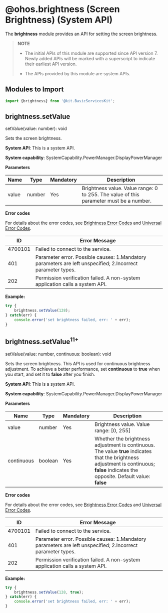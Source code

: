 # @ohos.brightness (Screen Brightness) (System API)

<!--Kit: Basic Services Kit-->
<!--Subsystem: PowerManager-->
<!--Owner: @zhang-yinglie; @volcano_wang-->
<!--Designer: @wangyantian0-->
<!--Tester: @alien0208-->
<!--Adviser: @w_Machine_cc-->

The **brightness** module provides an API for setting the screen brightness.

> **NOTE**
>
> - The initial APIs of this module are supported since API version 7. Newly added APIs will be marked with a superscript to indicate their earliest API version.
>
> - The APIs provided by this module are system APIs.

## Modules to Import

```js
import {brightness} from '@kit.BasicServicesKit';
```

## brightness.setValue

setValue(value: number): void

Sets the screen brightness.

**System API**: This is a system API.

**System capability**: SystemCapability.PowerManager.DisplayPowerManager

**Parameters**

| Name| Type  | Mandatory| Description                   |
| ------ | ------ | ---- | ----------------------- |
| value  | number | Yes  | Brightness value. Value range: 0 to 255. The value of this parameter must be a number.|

**Error codes**

For details about the error codes, see [Brightness Error Codes](errorcode-brightness.md) and [Universal Error Codes](../errorcode-universal.md).

| ID  | Error Message   |
|---------|---------|
| 4700101 | Failed to connect to the service. |
| 401     | Parameter error. Possible causes: 1.Mandatory parameters are left unspecified; 2.Incorrect parameter types. |
| 202     | Permission verification failed. A non-system application calls a system API.  |

**Example:**

```js
try {
    brightness.setValue(128);
} catch(err) {
    console.error('set brightness failed, err: ' + err);
}
```

## brightness.setValue<sup>11+</sup>

setValue(value: number, continuous: boolean): void

Sets the screen brightness. This API is used for continuous brightness adjustment. To achieve a better performance, set **continuous** to **true** when you start, and set it to **false** after you finish.

**System API**: This is a system API.

**System capability**: SystemCapability.PowerManager.DisplayPowerManager

**Parameters**

| Name| Type  | Mandatory| Description                   |
| ------ | ------ | ---- | ----------------------- |
| value  | number | Yes  | Brightness value. Value range: [0, 255]|
| continuous  | boolean | Yes  | Whether the brightness adjustment is continuous. The value **true** indicates that the brightness adjustment is continuous; **false** indicates the opposite. Default value: **false**|

**Error codes**

For details about the error codes, see [Brightness Error Codes](errorcode-brightness.md) and [Universal Error Codes](../errorcode-universal.md).

| ID  | Error Message   |
|---------|---------|
| 4700101 | Failed to connect to the service. |
| 401     | Parameter error. Possible causes: 1.Mandatory parameters are left unspecified; 2.Incorrect parameter types. |
| 202     | Permission verification failed. A non-system application calls a system API.  |

**Example:**

```js
try {
    brightness.setValue(128, true);
} catch(err) {
    console.error('set brightness failed, err: ' + err);
}
```
